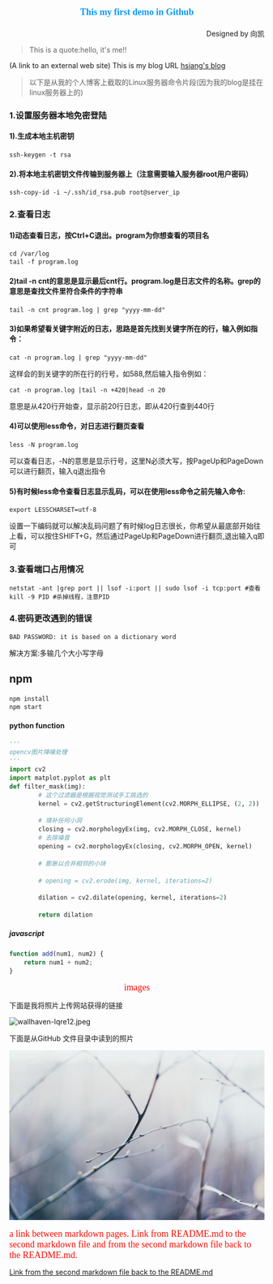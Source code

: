 <!-- Headings -->
# <center><font color=#0099ff size=4 face="黑体">This my first demo in Github</font></center>
<p align="right" >Designed by 向凯</p>

>This is a quote:hello, it's me!!

(A link to an external web site) This is my blog URL  [hsiang's blog](http://rujinyu.com)

>以下是从我的个人博客上截取的Linux服务器命令片段(因为我的blog是挂在linux服务器上的)

### 1.设置服务器本地免密登陆

#### 1).生成本地主机密钥

```shell
ssh-keygen -t rsa
```

#### 2).将本地主机密钥文件传输到服务器上（注意需要输入服务器root用户密码）

```shell
ssh-copy-id -i ~/.ssh/id_rsa.pub root@server_ip
```

<!--more-->

### 2.查看日志

#### 1)动态查看日志，按Ctrl+C退出。program为你想查看的项目名

```shell
cd /var/log
tail -f program.log
```

#### 2)tail -n cnt的意思是显示最后cnt行。program.log是日志文件的名称。grep的意思是查找文件里符合条件的字符串

```shell
tail -n cnt program.log | grep "yyyy-mm-dd"
```

#### 3)如果希望看关键字附近的日志，思路是首先找到关键字所在的行，输入例如指令：

```shell
cat -n program.log | grep "yyyy-mm-dd"
```

这样会的到关键字的所在行的行号，如588,然后输入指令例如：

```shell
cat -n program.log |tail -n +420|head -n 20
```

意思是从420行开始查，显示前20行日志，即从420行查到440行

#### 4)可以使用less命令，对日志进行翻页查看

```
less -N program.log
```

可以查看日志，-N的意思是显示行号，这里N必须大写，按PageUp和PageDown可以进行翻页，输入q退出指令

#### 5)有时候less命令查看日志显示乱码，可以在使用less命令之前先输入命令:

```shell
export LESSCHARSET=utf-8
```

设置一下编码就可以解决乱码问题了有时候log日志很长，你希望从最底部开始往上看，可以按住SHIFT+G，然后通过PageUp和PageDown进行翻页,退出输入q即可

### 3.查看端口占用情况

```shell
netstat -ant |grep port || lsof -i:port || sudo lsof -i tcp:port #查看	
kill -9 PID #杀掉线程，注意PID
```

### 4.密码更改遇到的错误

```shell
BAD PASSWORD: it is based on a dictionary word
```

解决方案:多输几个大小写字母

## npm
```bash
npm install
npm start
```
#### python function

```python
'''
opencv图片降噪处理
'''
import cv2
import matplot.pyplot as plt
def filter_mask(img):
        # 这个过滤器是根据视觉测试手工挑选的
        kernel = cv2.getStructuringElement(cv2.MORPH_ELLIPSE, (2, 2))

        # 填补任何小洞
        closing = cv2.morphologyEx(img, cv2.MORPH_CLOSE, kernel)
        # 去除噪音
        opening = cv2.morphologyEx(closing, cv2.MORPH_OPEN, kernel)

        # 膨胀以合并相邻的小块
        
        # opening = cv2.erode(img, kernel, iterations=2)
        
        dilation = cv2.dilate(opening, kernel, iterations=2)

        return dilation
```
##### javascript
```javascript
function add(num1, num2) {
    return num1 + num2;
}
```
<p align="center"><font color=#ff00 size=4 face="黑体">images</font></p>
<p>下面是我将照片上传网站获得的链接</p>

![wallhaven-lqre12.jpeg](https://i.loli.net/2021/04/28/Cm2RcEArTUhtNPn.jpg "title")

<p>下面是从GitHub 文件目录中读到的照片</p>

![wallhaven-lqre13.jpeg](https://github.com/Hsiang-k/demo/blob/master/images/header.jpg)


<p><font color=#ff09 size=4 face="黑体">a link between markdown pages. Link from README.md to the second markdown file and from the second markdown file back to the README.md.
</font></p>

[Link from the second markdown file back to the README.md](https://github.com/Hsiang-k/demo/blob/master/README.md)